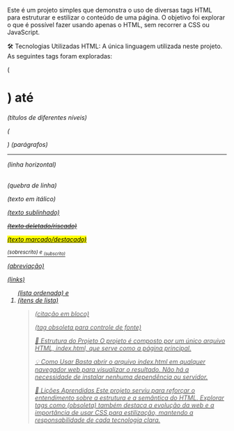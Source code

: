 Este é um projeto simples que demonstra o uso de diversas tags HTML para estruturar e estilizar o conteúdo de uma página. O objetivo foi explorar o que é possível fazer usando apenas o HTML, sem recorrer a CSS ou JavaScript.

🛠️ Tecnologias Utilizadas
HTML: A única linguagem utilizada neste projeto. As seguintes tags foram exploradas:

(<h1>) até <h6> (títulos de diferentes níveis)

(<p>) (parágrafos)

<hr> (linha horizontal)

<br> (quebra de linha)

<i> (texto em itálico)

<u> (texto sublinhado)

<del> (texto deletado/riscado)

<mark> (texto marcado/destacado)

<sup> (sobrescrito) e <sub> (subscrito)

<abbr> (abreviação)

<a> (links)

<ol> (lista ordenada) e <li> (itens de lista)

<blockquote> (citação em bloco)

<font> (tag obsoleta para controle de fonte)

📂 Estrutura do Projeto
O projeto é composto por um único arquivo HTML, index.html, que serve como a página principal.

💡 Como Usar
Basta abrir o arquivo index.html em qualquer navegador web para visualizar o resultado. Não há a necessidade de instalar nenhuma dependência ou servidor.

📝 Lições Aprendidas
Este projeto serviu para reforçar o entendimento sobre a estrutura e a semântica do HTML. Explorar tags como <font> (obsoleta) também destaca a evolução da web e a importância de usar CSS para estilização, mantendo a responsabilidade de cada tecnologia clara.
